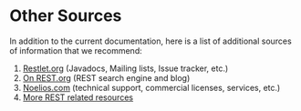 Other Sources
=============

In addition to the current documentation, here is a list of additional
sources of information that we recommend:

1.  [Restlet.org](http://www.restlet.org/)
    (Javadocs, Mailing lists, Issue tracker, etc.)
2.  [On
    REST.org](http://www.onrest.org/)
    (REST search engine and blog)
3.  [Noelios.com](http://www.noelios.com/)
    (technical support, commercial licenses, services, etc.)
4.  [More REST related
    resources](http://www.restlet.org/about/faq#04)

